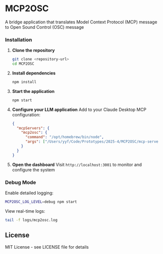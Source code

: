 # MCP2OSC
A bridge application that translates Model Context Protocol (MCP) message to Open Sound Control (OSC) message

### Installation

1. **Clone the repository**
   ```bash
   git clone <repository-url>
   cd MCP2OSC
   ```

2. **Install dependencies**
   ```bash
   npm install
   ```

3. **Start the application**
   ```bash
   npm start
   ```

4. **Configure your LLM application**
   Add to your Claude Desktop MCP configuration:
   ```json
   {
     "mcpServers": {
       "mcp2osc": {
         "command": "/opt/homebrew/bin/node",
         "args": ["/Users/yyf/Code/Prototypes/2025-4/MCP2OSC/mcp-server-clean.js"]
       }
     }
   }
   ```

5. **Open the dashboard**
   Visit `http://localhost:3001` to monitor and configure the system

### Debug Mode

Enable detailed logging:
```bash
MCP2OSC_LOG_LEVEL=debug npm start
```

View real-time logs:
```bash
tail -f logs/mcp2osc.log
```

## License

MIT License - see LICENSE file for details